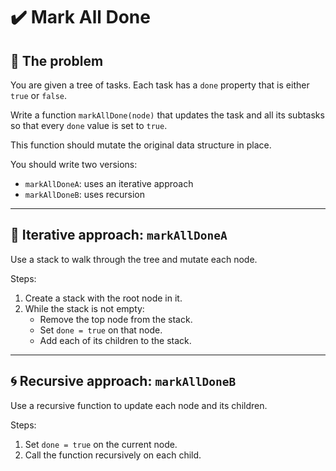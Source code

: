 # ✔️ Mark All Done

## 🧠 The problem

You are given a tree of tasks. Each task has a `done` property that is either
`true` or `false`.

Write a function `markAllDone(node)` that updates the task and all its subtasks
so that every `done` value is set to `true`.

This function should mutate the original data structure in place.

You should write two versions:

- `markAllDoneA`: uses an iterative approach
- `markAllDoneB`: uses recursion

---

## 🔁 Iterative approach: `markAllDoneA`

Use a stack to walk through the tree and mutate each node.

Steps:

1. Create a stack with the root node in it.
2. While the stack is not empty:
   - Remove the top node from the stack.
   - Set `done = true` on that node.
   - Add each of its children to the stack.

---

## 🌀 Recursive approach: `markAllDoneB`

Use a recursive function to update each node and its children.

Steps:

1. Set `done = true` on the current node.
2. Call the function recursively on each child.
